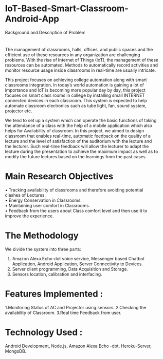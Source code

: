 # IoT-Based-Smart-Classroom-Android-App

Background and Description of Problem 
#
The management of classrooms, halls, offices, and public spaces and the efficient use of these resources in any organization are challenging problems. With the rise of Internet of Things (IoT), the management of these resources can be automated. Methods to automatically record activities and monitor resource usage inside classrooms in real-time are usually intricate.

This project focuses on achieving college automation along with smart classrooms integration. In today’s world automation is gaining a lot of importance and IoT is becoming more popular day by day, this project focuses on smart class rooms in college by installing small INTERNET connected devices in each classroom. This system is expected to help automate classroom electronics such as tube light, fan, sound system, projector etc.

We tend to set up a system which can operate the basic functions of taking the attendance of a class with the help of a mobile application which also helps for Availability of classroom.
In this project, we aimed to design classroom that enables real-time, automatic feedback on the quality of a lecture and the level of satisfaction of the auditorium with the lecture and the lecturer. Such real-time feedback will allow the lecturer to adapt the lecture during the presentation to achieve the maximum impact as well as to modify the future lectures based on the learnings from the past cases.

# Main Research Objectives

•	Tracking availability of classrooms and therefore avoiding potential clashes of Lectures.\
•	Energy Conservation in Classrooms.\
•	Maintaining user comfort in Classrooms.\
•	Feedback from the users about Class comfort level and then use it to improve the experience.

# The Methodology
We divide the system into three parts:
1. Amazon Alexa Echo-dot voice service, Messenger based Chatbot Application, Android Application, Server Connectivity to Devices.
2. Server client programming, Data Acquisition and Storage.
3. Sensors location, calibration and interfacing.

# Features Implemented :	
1.Monitoring Status of AC and Projector using sensors.
2.Checking the availability of Classroom.
3.Real time Feedback from user.

# Technology Used :
Android Development, Node.js, Amazon Alexa Echo -dot, Heroku-Server, MongoDB.
